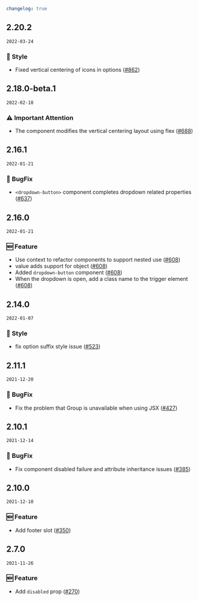 ```yaml
changelog: true
```

## 2.20.2

`2022-03-24`

### 💅 Style

- Fixed vertical centering of icons in options ([#862](https://github.com/arco-design/arco-design-vue/pull/862))


## 2.18.0-beta.1

`2022-02-18`

### ⚠️ Important Attention

- The <doption> component modifies the vertical centering layout using flex ([#688](https://github.com/arco-design/arco-design-vue/pull/688))


## 2.16.1

`2022-01-21`

### 🐛 BugFix

- `<dropdown-button>` component completes dropdown related properties ([#637](https://github.com/arco-design/arco-design-vue/pull/637))


## 2.16.0

`2022-01-21`

### 🆕 Feature

- Use context to refactor components to support nested use ([#608](https://github.com/arco-design/arco-design-vue/pull/608))
- value adds support for object ([#608](https://github.com/arco-design/arco-design-vue/pull/608))
- Added `dropdown-button` component ([#608](https://github.com/arco-design/arco-design-vue/pull/608))
- When the dropdown is open, add a class name to the trigger element ([#608](https://github.com/arco-design/arco-design-vue/pull/608))


## 2.14.0

`2022-01-07`

### 💅 Style

- fix option suffix style issue ([#523](https://github.com/arco-design/arco-design-vue/pull/523))


## 2.11.1

`2021-12-20`

### 🐛 BugFix

- Fix the problem that Group is unavailable when using JSX ([#427](https://github.com/arco-design/arco-design-vue/pull/427))


## 2.10.1

`2021-12-14`

### 🐛 BugFix

- Fix <doption> component disabled failure and attribute inheritance issues ([#385](https://github.com/arco-design/arco-design-vue/pull/385))


## 2.10.0

`2021-12-10`

### 🆕 Feature

- Add footer slot ([#350](https://github.com/arco-design/arco-design-vue/pull/350))


## 2.7.0

`2021-11-26`

### 🆕 Feature

- Add `disabled` prop ([#270](https://github.com/arco-design/arco-design-vue/pull/270))

